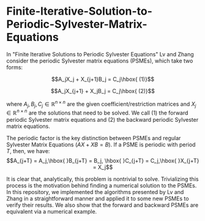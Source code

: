 # Finite-Iterative-Solution-to-Periodic-Sylvester-Matrix-Equations

In "Finite Iterative Solutions to Periodic Sylvester Equations" Lv and Zhang consider the periodic Sylvester matrix equations (PSMEs), which take two forms: 


$$A_jX_j + X_{j+1}B_j = C_j\hbox{ (1)}$$

$$A_jX_{j+1} + X_jB_j = C_j\hbox{ (2)}$$

where $A_j,B_j,C_j\in\mathbb{R}^{n\times n}$ are the given coefficient/restriction matrices and $X_j\in\mathbb{R}^{n\times n}$ are the solutions that need to be solved. We call (1) the forward periodic Sylvester matrix equations and (2) the backward periodic Sylvester matrix equations. 


The periodic factor is the key distinction between PSMEs and regular Sylvester Matrix Equations ($AX + XB = B$). If a PSME is periodic with period $T$, then, we have:
$$A_{j+T} = A_j,\hbox{ }B_{j+T} = B_j, \hbox{ }C_{j+T} = C_j,\hbox{ }X_{j+T} = X_j$$

It is clear that, analytically, this problem is nontrivial to solve. Trivializing this process is the motivation behind finding a numerical solution to the PSMEs. In this repository, we implemented the algorithms presented by Lv and Zhang in a straightforward manner and applied it to some new PSMEs to verify their results. We also show that the forward and backward PSMEs are equivalent via a numerical example. 
